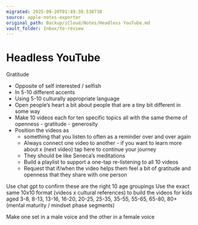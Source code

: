 ```yaml
---
migrated: 2025-09-20T01:49:30.538730
source: apple-notes-exporter
original_path: Backup/iCloud/Notes/Headless YouTube.md
vault_folder: Inbox/to-review
---
```

# Headless YouTube

Gratitude
- Opposite of self interested / selfish
- In 5-10 different accents
- Using 5-10 culturally appropriate language
- Open people’s heart a bit about people that are a tiny bit different in some way
- Make 10 videos each for ten specific topics all with the same theme of openness - gratitude - generosity 
- Position the videos as 
	- something that you listen to often as a reminder over and over again 
	- Always connect one video to another - if you want to learn more about x (next video) tap here to continue your journey 
	- They should be like Seneca’s meditations 
	- Build a playlist to support a one-tap re-listening to all 10 videos
	- Request that if/when the video helps them feel a bit of gratitude and openness that they share with one person 

Use chat gpt to confirm these are the right 10 age groupings 
Use the exact same 10x10 format (videos x cultural references) to build the videos for kids aged 3-8, 8-13, 13-16, 16-20, 20-25, 25-35, 35-55, 55-65, 65-80, 80+ (mental maturity / mindset phase segments)

Make one set in a male voice and the other in a female voice

